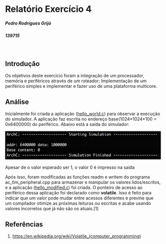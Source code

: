 # Relatório Exercício 4                                                                  

##### Pedro Rodrigues Grijó
##### 139715
<br/> 

## Introdução
Os objetivos deste exercício foram a integração de um processador, memória e periféricos através de um roteador; Implementação de um periférico simples e implementar e fazer uso de uma plataforma multicore.

## Análise

Inicialmente foi criada a aplicação ([hello_world.c](https://github.com/pedrogrijo/MC723/blob/master/exercicio4/hello_world.c)) para observar a execução do simulador. A aplicação faz escrita no endereço base(1024\*1024\*100 = 0x6400000) do periférico. Abaixo está a saída do simulador:

![](/exercicio4/images/sim_output1.png)

Apesar de o valor esperado ser 1, o valor 0 é impresso na saída

Após isso, foram modificadas as funções readm e writem do programa ac_tlm_peripheral.cpp para armazenar e manipular os valores lidos/escritos, e a aplicação ([hello_modified.c](https://github.com/pedrogrijo/MC723/blob/master/exercicio4/hello_modified.c)) foi criada. O ponteiro de acesso ao periférico dessa aplicação foi declarado como **volatile**. Isso é feito para indicar que um valor pode mudar entre acessos diferentes e previne que um compilador otimize as próximas leituras ou escritas e acabe usando valores incorretos que já não são os atuais.[1]

## Referências

1. https://en.wikipedia.org/wiki/Volatile_(computer_programming)
